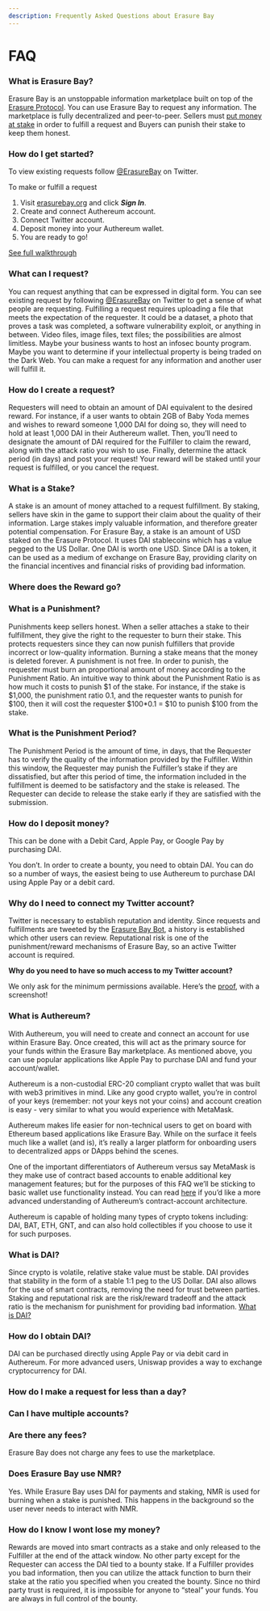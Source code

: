 ```yaml
---
description: Frequently Asked Questions about Erasure Bay
---
```


# FAQ

### **What is Erasure Bay?**

Erasure Bay is an unstoppable information marketplace built on top of the [Erasure Protocol](https://erasure.world/). You can use Erasure Bay to request any information. The marketplace is fully decentralized and peer-to-peer. Sellers must [put money at stake](https://docs.erasure.world/erasurebay-docs/faq#what-is-a-stake) in order to fulfill a request and Buyers can punish their stake to keep them honest.

### **How do I get started?**

To view existing requests follow [@ErasureBay](https://twitter.com/ErasureBay) on Twitter.

To make or fulfill a request

1. Visit [erasurebay.org](http://erasurebay.org/) and click _**Sign In**_. 
2. Create and connect Authereum account.
3. Connect Twitter account.
4. Deposit money into your Authereum wallet.
5. You are ready to go!

[See full walkthrough](new-bay-user-walkthrough.md)

### **What can I request?**

You can request anything that can be expressed in digital form. You can see existing request by following [@ErasureBay](https://twitter.com/ErasureBay) on Twitter to get a sense of what people are requesting. Fulfilling a request requires uploading a file that meets the expectation of the requester. It could be a dataset, a photo that proves a task was completed, a software vulnerability exploit, or anything in between. Video files, image files, text files; the possibilities are almost limitless. Maybe your business wants to host an infosec bounty program. Maybe you want to determine if your intellectual property is being traded on the Dark Web. You can make a request for any information and another user will fulfill it.

### **How do I create a request?**

Requesters will need to obtain an amount of DAI equivalent to the desired reward. For instance, if a user wants to obtain 2GB of Baby Yoda memes and wishes to reward someone 1,000 DAI for doing so, they will need to hold at least 1,000 DAI in their Authereum wallet. Then, you’ll need to designate the amount of DAI required for the Fulfiller to claim the reward, along with the attack ratio you wish to use. Finally, determine the attack period \(in days\) and post your request! Your reward will be staked until your request is fulfilled, or you cancel the request.

### **What is a Stake?** 

A stake is an amount of money attached to a request fulfillment. By staking, sellers have skin in the game to support their claim about the quality of their information. Large stakes imply valuable information, and therefore greater potential compensation. For Erasure Bay, a stake is an amount of USD staked on the Erasure Protocol. It uses DAI stablecoins which has a value pegged to the US Dollar. One DAI is worth one USD. Since DAI is a token, it can be used as a medium of exchange on Erasure Bay, providing clarity on the financial incentives and financial risks of providing bad information.

### **Where does the Reward go?**

### **What is a Punishment?**

Punishments keep sellers honest. When a seller attaches a stake to their fulfillment, they give the right to the requester to burn their stake. This protects requesters since they can now punish fulfillers that provide incorrect or low-quality information. Burning a stake means that the money is deleted forever. A punishment is not free. In order to punish, the requester must burn an proportional amount of money according to the Punishment Ratio. An intuitive way to think about the Punishment Ratio is as how much it costs to punish $1 of the stake. For instance, if the stake is $1,000, the punishment ratio 0.1, and the requester wants to punish for $100, then it will cost the requester $100\*0.1 = $10 to punish $100 from the stake.

### **What is the Punishment Period?**

The Punishment Period is the amount of time, in days, that the Requester has to verify the quality of the information provided by the Fulfiller. Within this window, the Requester may punish the Fulfiller’s stake if they are dissatisfied, but after this period of time, the information included in the fulfillment is deemed to be satisfactory and the stake is released. The Requester can decide to release the stake early if they are satisfied with the submission.

### How do I deposit money?

This can be done with a Debit Card, Apple Pay, or Google Pay by purchasing DAI.

You don’t. In order to create a bounty, you need to obtain DAI. You can do so a number of ways, the easiest being to use Authereum to purchase DAI using Apple Pay or a debit card.

### **Why do I need to connect my Twitter account?**

Twitter is necessary to establish reputation and identity. Since requests and fulfillments are tweeted by the [Erasure Bay Bot](http://www.twitter.com/erasurebaybot), a history is established which other users can review. Reputational risk is one of the punishment/reward mechanisms of Erasure Bay, so an active Twitter account is required.

**Why do you need to have so much access to my Twitter account?**

We only ask for the minimum permissions available. Here’s the [proof](https://developer.twitter.com/en/docs/basics/apps/guides/app-permissions), with a screenshot!

### **What is Authereum?**

With Authereum, you will need to create and connect an account for use within Erasure Bay. Once created, this will act as the primary source for your funds within the Erasure Bay marketplace. As mentioned above, you can use popular applications like Apple Pay to purchase DAI and fund your account/wallet.

Authereum is a non-custodial ERC-20 compliant crypto wallet that was built with web3 primitives in mind. Like any good crypto wallet, you’re in control of your keys \(remember: not your keys not your coins\) and account creation is easy - very similar to what you would experience with MetaMask.

Authereum makes life easier for non-technical users to get on board with Ethereum based applications like Erasure Bay. While on the surface it feels much like a wallet \(and is\), it’s really a larger platform for onboarding users to decentralized apps or DApps behind the scenes.

One of the important differentiators of Authereum versus say MetaMask is they make use of contract based accounts to enable additional key management features; but for the purposes of this FAQ we’ll be sticking to basic wallet use functionality instead. You can read [here](https://medium.com/authereum/authereum-key-architecture-explained-8e0781cf3ea0) if you’d like a more advanced understanding of Authereum’s contract-account architecture.

Authereum is capable of holding many types of crypto tokens including: DAI, BAT, ETH, GNT, and can also hold collectibles if you choose to use it for such purposes.

### **What is DAI?** 

Since crypto is volatile, relative stake value must be stable. DAI provides that stability in the form of a stable 1:1 peg to the US Dollar. DAI also allows for the use of smart contracts, removing the need for trust between parties. Staking and reputational risk are the risk/reward tradeoff and the attack ratio is the mechanism for punishment for providing bad information. [What is DAI?](https://medium.com/mycrypto/what-is-dai-and-how-does-it-work-742d09ba25d6) 

### **How do I obtain DAI?** 

DAI can be purchased directly using Apple Pay or via debit card in Authereum. For more advanced users, Uniswap provides a way to exchange cryptocurrency for DAI.

### How do I make a request for less than a day?

### Can I have multiple accounts?

### **Are there any fees?**

Erasure Bay does not charge any fees to use the marketplace.

### **Does Erasure Bay use NMR?**

Yes. While Erasure Bay uses DAI for payments and staking, NMR is used for burning when a stake is punished. This happens in the background so the user never needs to interact with NMR.

### **How do I know I wont lose my money?**

Rewards are moved into smart contracts as a stake and only released to the Fulfiller at the end of the attack window. No other party except for the Requester can access the DAI tied to a bounty stake. If a Fulfiller provides you bad information, then you can utilize the attack function to burn their stake at the ratio you specified when you created the bounty. Since no third party trust is required, it is impossible for anyone to “steal” your funds. You are always in full control of the bounty.

